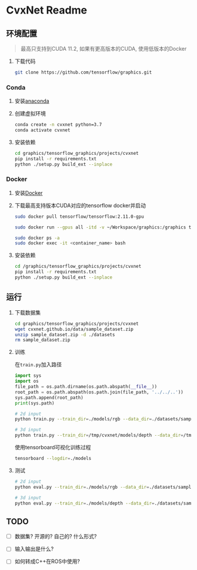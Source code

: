 # CvxNet Readme

## 环境配置

> 最高只支持到CUDA 11.2, 如果有更高版本的CUDA, 使用低版本的Docker

1. 下载代码

    ```bash
    git clone https://github.com/tensorflow/graphics.git
    ```

### Conda

1. 安装[anaconda](https://www.anaconda.com/download/success)

2. 创建虚拟环境

    ```bash
    conda create -n cvxnet python=3.7
    conda activate cvxnet
    ```

3. 安装依赖

    ```bash
    cd graphics/tensorflow_graphics/projects/cvxnet
    pip install -r requirements.txt
    python ./setup.py build_ext --inplace
    ```

### Docker

1. 安装[Docker](https://docs.docker.com/engine/install/)

2. 下载最高支持版本CUDA对应的tensorflow docker并启动

    ```bash
    sudo docker pull tensorflow/tensorflow:2.11.0-gpu

    sudo docker run --gpus all -itd -v ~/Workspace/graphics:/graphics tensorflow/tensorflow:2.11.0-gpu bash

    sudo docker ps -a
    sudo docker exec -it <container_name> bash
    ```

3. 安装依赖

    ```bash
    cd /graphics/tensorflow_graphics/projects/cvxnet
    pip install -r requirements.txt
    python ./setup.py build_ext --inplace
    ```

## 运行

1. 下载数据集

    ```bash
    cd graphics/tensorflow_graphics/projects/cvxnet
    wget cvxnet.github.io/data/sample_dataset.zip
    unzip sample_dataset.zip -d ./datasets
    rm sample_dataset.zip
    ```

2. 训练

    在`train.py`加入路径
    
    ```python
    import sys
    import os
    file_path = os.path.dirname(os.path.abspath(__file__))
    root_path = os.path.abspath(os.path.join(file_path, '../../..'))
    sys.path.append(root_path)
    print(sys.path)
    ```

    ```bash
    # 2d input
    python train.py --train_dir=./models/rgb --data_dir=./datasets/sample_dataset --image_input

    # 3d input
    python train.py --train_dir=/tmp/cvxnet/models/depth --data_dir=/tmp/cvxnet/sample_dataset --n_half_planes=50
    ```

    使用tensorboard可视化训练过程

    ```bash
    tensorboard --logdir=./models
    ```

3. 测试

    ```bash
    # 2d input
    python eval.py --train_dir=./models/rgb --data_dir=./datasets/sample_dataset --image_input

    # 3d input
    python eval.py --train_dir=./models/depth --data_dir=./datasets/sample_dataset --n_half_planes=50
    ```

## TODO

- [ ] 数据集? 开源的? 自己的? 什么形式?
  
- [ ] 输入输出是什么?

- [ ] 如何转成C++在ROS中使用?